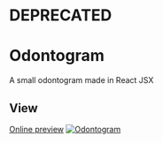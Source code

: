 # DEPRECATED
# Odontogram
A small odontogram made in React JSX

## View
[Online preview](https://valstrom.github.io/odontogram/)
[![Odontogram](https://i.postimg.cc/PJ9781gt/Odontogram.png "odontogram")](https://i.postimg.cc/PJ9781gt/Odontogram.png "odontogram")

